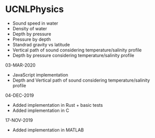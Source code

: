 # UCNLPhysics
* Sound speed in water
* Density of water
* Depth by pressure
* Pressure by depth
* Standrad gravity vs latitude
* Vertical path of sound considering temperature/salinity profile
* Depth by pressure considering temperature/salinity profile

03-MAR-2020
- JavaScript implementation
- Depth and Vertical path of sound considering temperature/salinity profile

04-DEC-2019
- Added implementation in Rust + basic tests
- Added implementation in C

17-NOV-2019
- Added implementation in MATLAB
